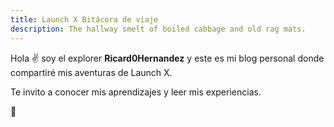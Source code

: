 ```yaml
---
title: Launch X Bitácora de viaje
description: The hallway smelt of boiled cabbage and old rag mats.
---
```


Hola ✌️  soy el explorer **Ricard0Hernandez** y este es mi blog personal donde compartiré mis aventuras de Launch X.

Te invito a conocer mis aprendizajes y leer mis experiencias.

🚀
